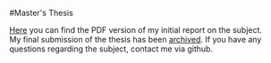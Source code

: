 #Master's Thesis

[Here](../img/ME_830_Research_1st_Report.pdf) you can find the PDF version of my initial report on the subject.</br>
My final submission of the thesis has been [archived](https://krex.k-state.edu/dspace/handle/2097/41887). If you have any questions regarding the subject, contact me via github.
